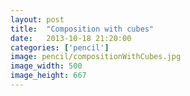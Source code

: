 ```yaml
---
layout: post
title:  "Composition with cubes"
date:   2013-10-18 21:20:00
categories: ['pencil']
image: pencil/compositionWithCubes.jpg
image_width: 500
image_height: 667
---
```


